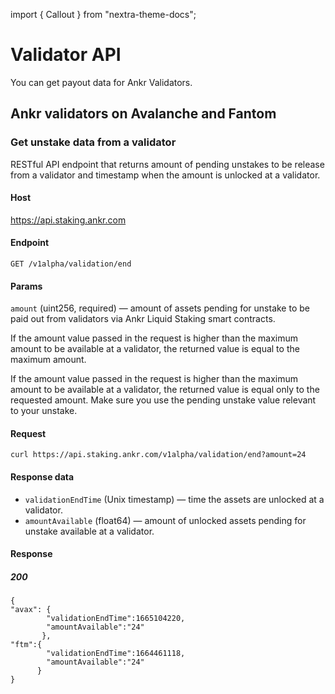 import { Callout } from "nextra-theme-docs";

# Validator API
You can get payout data for Ankr Validators.

## Ankr validators on Avalanche and Fantom

### Get unstake data from a validator
RESTful API endpoint that returns amount of pending unstakes to be release from a validator and timestamp when the amount is unlocked at a validator.

#### Host 
https://api.staking.ankr.com

#### Endpoint
`GET /v1alpha/validation/end`

#### Params
`amount` (uint256, required) — amount of assets pending for unstake to be paid out from validators via Ankr Liquid Staking smart contracts. 

<Callout>
If the amount value passed in the request is higher than the maximum amount to be available at a validator, the returned value is equal to the maximum amount.

If the amount value passed in the request is higher than the maximum amount to be available at a validator, the returned value is equal only to the requested amount. Make sure you use the pending unstake value relevant to your unstake.  
</Callout>

#### Request
```
curl https://api.staking.ankr.com/v1alpha/validation/end?amount=24
```

#### Response data
* `validationEndTime` (Unix timestamp) — time the assets are unlocked at a validator. 
* `amountAvailable` (float64) — amount of unlocked assets pending for unstake available at a validator.

#### Response
##### 200
```
{
"avax": {
        "validationEndTime":1665104220,
        "amountAvailable":"24"
       },
"ftm":{
        "validationEndTime":1664461118,
        "amountAvailable":"24"
      }
}
```
